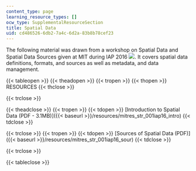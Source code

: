 ```yaml
---
content_type: page
learning_resource_types: []
ocw_type: SupplementalResourceSection
title: Spatial Data
uid: cd486526-6db2-7a4c-6d2a-83b8b78cef23
---
```


The following material was drawn from a workshop on Spatial Data and Spatial Data Sources given at MIT during IAP 2016 ![](/images/educator/icon-question-iap.png). It covers spatial data definitions, formats, and sources as well as metadata, and data management.

{{< tableopen >}}
{{< theadopen >}}
{{< tropen >}}
{{< thopen >}}
RESOURCES
{{< thclose >}}

{{< trclose >}}

{{< theadclose >}}
{{< tropen >}}
{{< tdopen >}}
[Introduction to Spatial Data (PDF - 3.1MB)]({{< baseurl >}}/resources/mitres_str_001iap16_intro)
{{< tdclose >}}

{{< trclose >}}
{{< tropen >}}
{{< tdopen >}}
[Sources of Spatial Data (PDF)]({{< baseurl >}}/resources/mitres_str_001iap16_sour)
{{< tdclose >}}

{{< trclose >}}

{{< tableclose >}}